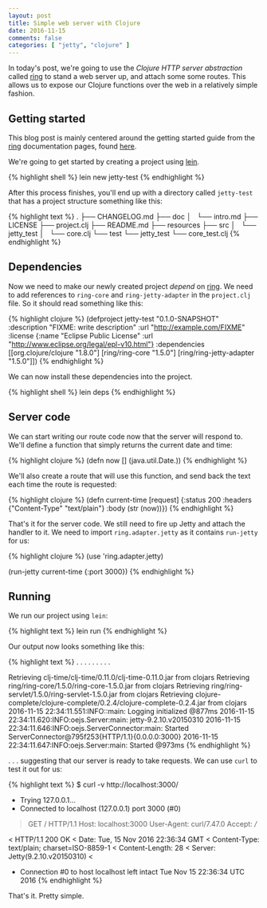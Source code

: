 ```yaml
---
layout: post
title: Simple web server with Clojure
date: 2016-11-15
comments: false
categories: [ "jetty", "clojure" ]
---
```


In today's post, we're going to use the _Clojure HTTP server abstraction_ called [ring](https://github.com/ring-clojure/ring) to stand a web server up, and attach some some routes. This allows us to expose our Clojure functions over the web in a relatively simple fashion.

## Getting started

This blog post is mainly centered around the getting started guide from the [ring](https://github.com/ring-clojure/ring) documentation pages, found [here](https://github.com/ring-clojure/ring/wiki/Getting-Started). 

We're going to get started by creating a project using [lein](http://leiningen.org/).

{% highlight shell %}
lein new jetty-test
{% endhighlight %}

After this process finishes, you'll end up with a directory called `jetty-test` that has a project structure something like this:

{% highlight text %}
.
├── CHANGELOG.md
├── doc
│   └── intro.md
├── LICENSE
├── project.clj
├── README.md
├── resources
├── src
│   └── jetty_test
│       └── core.clj
└── test
    └── jetty_test
        └── core_test.clj
{% endhighlight %}

## Dependencies

Now we need to make our newly created project *depend* on [ring](https://github.com/ring-clojure/ring). We need to add references to `ring-core` and `ring-jetty-adapter` in the `project.clj` file. So it should read something like this:

{% highlight clojure %}
(defproject jetty-test "0.1.0-SNAPSHOT"
  :description "FIXME: write description"
  :url "http://example.com/FIXME"
  :license {:name "Eclipse Public License"
            :url "http://www.eclipse.org/legal/epl-v10.html"}
  :dependencies [[org.clojure/clojure "1.8.0"]
  				 [ring/ring-core "1.5.0"]
  				 [ring/ring-jetty-adapter "1.5.0"]])
{% endhighlight %}

We can now install these dependencies into the project.

{% highlight shell %}
lein deps
{% endhighlight %}

## Server code

We can start writing our route code now that the server will respond to. We'll define a function that simply returns the current date and time:

{% highlight clojure %}
(defn now [] (java.util.Date.))
{% endhighlight %}

We'll also create a route that will use this function, and send back the text each time the route is requested:

{% highlight clojure %}
(defn current-time [request]
	{:status 200
	 :headers {"Content-Type" "text/plain"}
	 :body (str (now))})
{% endhighlight %}

That's it for the server code. We still need to fire up Jetty and attach the handler to it. We need to import `ring.adapter.jetty` as it contains `run-jetty` for us:

{% highlight clojure %}
(use 'ring.adapter.jetty)

(run-jetty current-time {:port 3000})
{% endhighlight %}

## Running

We run our project using `lein`:

{% highlight text %}
lein run 
{% endhighlight %}

Our output now looks something like this:

{% highlight text %}
. . .
. . .
. . .

Retrieving clj-time/clj-time/0.11.0/clj-time-0.11.0.jar from clojars
Retrieving ring/ring-core/1.5.0/ring-core-1.5.0.jar from clojars
Retrieving ring/ring-servlet/1.5.0/ring-servlet-1.5.0.jar from clojars
Retrieving clojure-complete/clojure-complete/0.2.4/clojure-complete-0.2.4.jar from clojars
2016-11-15 22:34:11.551:INFO::main: Logging initialized @877ms
2016-11-15 22:34:11.620:INFO:oejs.Server:main: jetty-9.2.10.v20150310
2016-11-15 22:34:11.646:INFO:oejs.ServerConnector:main: Started ServerConnector@795f253{HTTP/1.1}{0.0.0.0:3000}
2016-11-15 22:34:11.647:INFO:oejs.Server:main: Started @973ms
{% endhighlight %}

. . . suggesting that our server is ready to take requests. We can use `curl` to test it out for us:

{% highlight text %}
$ curl -v http://localhost:3000/

*   Trying 127.0.0.1...
* Connected to localhost (127.0.0.1) port 3000 (#0)
> GET / HTTP/1.1
> Host: localhost:3000
> User-Agent: curl/7.47.0
> Accept: */*
> 
< HTTP/1.1 200 OK
< Date: Tue, 15 Nov 2016 22:36:34 GMT
< Content-Type: text/plain; charset=ISO-8859-1
< Content-Length: 28
< Server: Jetty(9.2.10.v20150310)
< 
* Connection #0 to host localhost left intact
Tue Nov 15 22:36:34 UTC 2016
{% endhighlight %}

That's it. Pretty simple.
